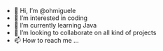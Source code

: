 - 👋 Hi, I’m @ohmiguele
- 👀 I’m interested in coding
- 🌱 I’m currently learning Java
- 💞️ I’m looking to collaborate on all kind of projects
- 📫 How to reach me ...

<!---
ohmiguele/ohmiguele is a ✨ special ✨ repository because its `README.md` (this file) appears on your GitHub profile.
You can click the Preview link to take a look at your changes.
--->
